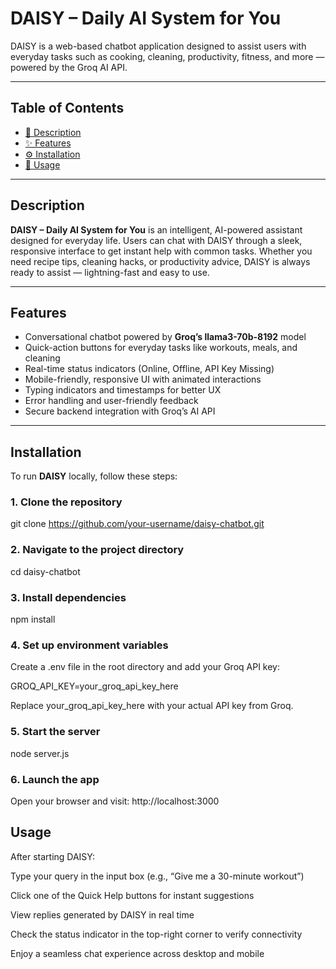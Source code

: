 # DAISY – Daily AI System for You

DAISY is a web-based chatbot application designed to assist users with everyday tasks such as cooking, cleaning, productivity, fitness, and more — powered by the Groq AI API.

---

## Table of Contents

- [📘 Description](#description)
- [✨ Features](#features)
- [⚙️ Installation](#installation)
- [🚀 Usage](#usage)

---

## Description

**DAISY – Daily AI System for You** is an intelligent, AI-powered assistant designed for everyday life. Users can chat with DAISY through a sleek, responsive interface to get instant help with common tasks. Whether you need recipe tips, cleaning hacks, or productivity advice, DAISY is always ready to assist — lightning-fast and easy to use.

---

## Features

- Conversational chatbot powered by **Groq’s llama3-70b-8192** model  
- Quick-action buttons for everyday tasks like workouts, meals, and cleaning  
- Real-time status indicators (Online, Offline, API Key Missing)  
- Mobile-friendly, responsive UI with animated interactions  
- Typing indicators and timestamps for better UX  
- Error handling and user-friendly feedback  
- Secure backend integration with Groq’s AI API  

---

## Installation

To run **DAISY** locally, follow these steps:

### 1. Clone the repository

git clone https://github.com/your-username/daisy-chatbot.git

### 2. Navigate to the project directory

cd daisy-chatbot

### 3. Install dependencies

npm install

### 4. Set up environment variables

Create a .env file in the root directory and add your Groq API key:

GROQ_API_KEY=your_groq_api_key_here

Replace your_groq_api_key_here with your actual API key from Groq.

### 5. Start the server

node server.js

### 6. Launch the app

Open your browser and visit:
http://localhost:3000

## Usage
After starting DAISY:

Type your query in the input box (e.g., “Give me a 30-minute workout”)

Click one of the Quick Help buttons for instant suggestions

View replies generated by DAISY in real time

Check the status indicator in the top-right corner to verify connectivity

Enjoy a seamless chat experience across desktop and mobile
